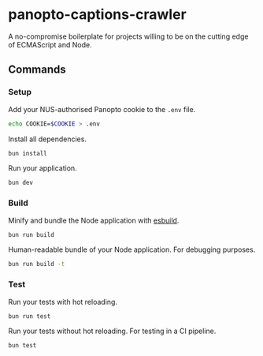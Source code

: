 # panopto-captions-crawler

A no-compromise boilerplate for projects willing to be on the cutting edge of ECMAScript and Node.

## Commands

### Setup

Add your NUS-authorised Panopto cookie to the `.env` file.

```bash
echo COOKIE=$COOKIE > .env
```

Install all dependencies.

```bash
bun install
```

Run your application.

```bash
bun dev
```

### Build

Minify and bundle the Node application with [esbuild](https://esbuild.github.io/).

```bash
bun run build
```

Human-readable bundle of your Node application. For debugging purposes.

```bash
bun run build -t
```

### Test

Run your tests with hot reloading.

```bash
bun run test
```

Run your tests without hot reloading. For testing in a CI pipeline.

```bash
bun test
```
